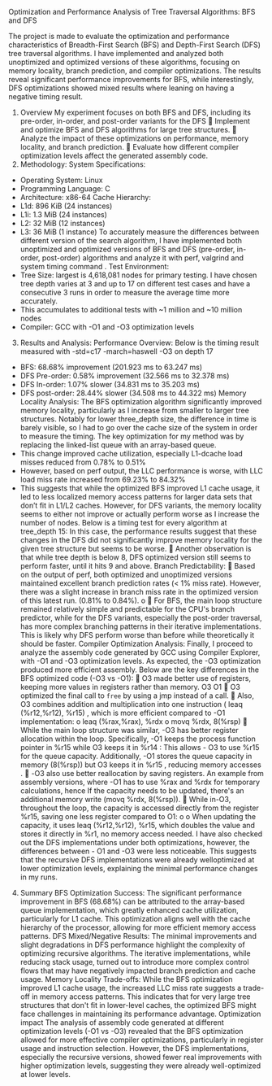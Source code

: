 Optimization and Performance Analysis of Tree Traversal Algorithms: BFS and DFS

The project is made to evaluate the optimization and performance characteristics of Breadth-First Search
(BFS) and Depth-First Search (DFS) tree traversal algorithms. I have implemented and analyzed both
unoptimized and optimized versions of these algorithms, focusing on memory locality, branch prediction, and
compiler optimizations. The results reveal significant performance improvements for BFS, while interestingly,
DFS optimizations showed mixed results where leaning on having a negative timing result.
1. Overview
My experiment focuses on both BFS and DFS, including its pre-order, in-order, and post-order variants for the
DFS
 Implement and optimize BFS and DFS algorithms for large tree structures.
 Analyze the impact of these optimizations on performance, memory locality, and branch prediction.
 Evaluate how different compiler optimization levels affect the generated assembly code.
2. Methodology:
System Specifications:
- Operating System: Linux
- Programming Language: C
- Architecture: x86-64
Cache Hierarchy:
- L1d: 896 KiB (24 instances)
- L1i: 1.3 MiB (24 instances)
- L2: 32 MiB (12 instances)
- L3: 36 MiB (1 instance)
To accurately measure the differences between different version of the search algorithm, I have implemented
both unoptimized and optimized versions of BFS and DFS (pre-order, in-order, post-order) algorithms and
analyze it with perf, valgrind and system timing command .
Test Environment:
- Tree Size: largest is 4,618,081 nodes for
primary testing. I have chosen tree depth varies
at 3 and up to 17 on different test cases and
have a consecutive 3 runs in order to measure
the average time more accurately.
- This accumulates to additional tests with ~1 million and ~10 million nodes
- Compiler: GCC with -O1 and -O3 optimization levels
3. Results and Analysis:
Performance Overview: Below is the timing result measured with -std=c17 -march=haswell -O3 on depth 17
- BFS: 68.68% improvement (201.923 ms to 63.247 ms)
- DFS Pre-order: 0.58% improvement (32.566 ms to 32.378 ms)
- DFS In-order: 1.07% slower (34.831 ms to 35.203 ms)
- DFS post-order: 28.44% slower (34.508 ms to 44.322 ms)
Memory Locality Analysis:
The BFS optimization algorithm significantly improved memory locality, particularly as I increase from
smaller to larger tree structures. Notably for lower three_depth size, the difference in time is barely visible, so I
had to go over the cache size of the system in order to measure the timing. The key optimization for my
method was by replacing the linked-list queue with an array-based queue.
- This change improved cache utilization, especially L1-dcache load misses reduced from 0.78% to
0.51%
- However, based on perf output, the LLC performance is worse, with LLC load miss rate increased
from 69.23% to 84.32%
- This suggests that while the optimized BFS improved L1 cache usage, it led to less localized memory
access patterns for larger data sets that don’t fit in L1/L2 caches.
However, for DFS variants, the memory locality seems to either not improve or actually perform worse as I
increase the number of nodes. Below is a timing test for every algorithm at tree_depth 15:
In this case, the performance results suggest that these
changes in the DFS did not significantly improve memory
locality for the given tree structure but seems to be worse.
 Another observation is that while tree depth is
below 8, DFS optimized version still seems to perform
faster, until it hits 9 and above.
Branch Predictability:
 Based on the output of perf, both optimized and unoptimized versions maintained excellent branch
prediction rates (< 1% miss rate). However, there was a slight increase in branch miss rate in the
optimized version of this latest run. (0.81% to 0.84%).
o
 For BFS, the main loop structure remained relatively simple and predictable for the CPU's branch
predictor, while for the DFS variants, especially the post-order traversal, has more complex branching
patterns in their iterative implementations. This is likely why DFS perform worse than before while
theoretically it should be faster.
Compiler Optimization Analysis:
Finally, I proceed to analyze the assembly code generated by GCC using Compiler Explorer, with -O1 and -O3
optimization levels. As expected, the -O3 optimization produced more efficient assembly. Below are the key
differences in the BFS optimized code (-O3 vs -O1):
 O3 made better use of registers, keeping more values in registers rather than memory.
O3 O1
 O3 optimized the final call to `free` by using a jmp instead of a call.
 Also, O3 combines addition and multiplication into one instruction ( leaq (%r12,%r12), %r15) ,
which is more efficient compared to -O1 implementation:
o leaq (%rax,%rax), %rdx
o movq %rdx, 8(%rsp)
 While the main loop structure was similar, -O3 has better register allocation within the loop.
Specifically, -O1 keeps the process function pointer in %r15 while O3 keeps it in %r14 : This allows -
O3 to use %r15 for the queue capacity. Additionally, -O1 stores the queue capacity in memory
(8(%rsp)) but O3 keeps it in %r15 , reducing memory accesses .
 -O3 also use better reallocation by saving registers. An example from assembly versions, where -O1
has to use %rax and %rdx for temporary calculations, hence If the capacity needs to be updated,
there's an additional memory write (movq %rdx, 8(%rsp)).
 While in-O3, throughout the loop, the capacity is accessed directly from the register %r15, saving one
less register compared to O1:
o
o When updating the capacity, it uses leaq (%r12,%r12), %r15, which doubles the value and
stores it directly in %r1, no memory access needed.
I have also checked out the DFS implementations under both optimizations, however, the differences between -
O1 and -O3 were less noticeable. This suggests that the recursive DFS implementations were already welloptimized
at lower optimization levels, explaining the minimal performance changes in my runs.
4. Summary
BFS Optimization Success:
The significant performance improvement in BFS (68.68%) can be attributed to the array-based queue
implementation, which greatly enhanced cache utilization, particularly for L1 cache. This optimization aligns
well with the cache hierarchy of the processor, allowing for more efficient memory access patterns.
DFS Mixed/Negative Results:
The minimal improvements and slight degradations in DFS performance highlight the complexity of
optimizing recursive algorithms. The iterative implementations, while reducing stack usage, turned out to
introduce more complex control flows that may have negatively impacted branch prediction and cache usage.
Memory Locality Trade-offs:
While the BFS optimization improved L1 cache usage, the increased LLC miss rate suggests a trade-off in
memory access patterns. This indicates that for very large tree structures that don't fit in lower-level caches, the
optimized BFS might face challenges in maintaining its performance advantage.
Optimization impact
The analysis of assembly code generated at different optimization levels (-O1 vs -O3) revealed that the BFS
optimization allowed for more effective compiler optimizations, particularly in register usage and instruction
selection. However, the DFS implementations, especially the recursive versions, showed fewer real
improvements with higher optimization levels, suggesting they were already well-optimized at lower levels.
